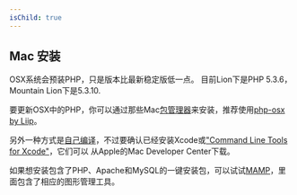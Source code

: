 ```yaml
---
isChild: true
---
```


## Mac 安装

OSX系统会预装PHP，只是版本比最新稳定版低一点。 目前Lion下是PHP 5.3.6，Mountain Lion下是5.3.10.

要更新OSX中的PHP，你可以通过那些Mac[包管理器][mac-package-managers]来安装，推荐使用[php-osx by Liip][php-osx-downloads]。

另外一种方式是[自己编译][mac-compile]，不过要确认已经安装Xcode或["Command Line Tools for Xcode"][apple-developer]，它们可以
从Apple的Mac Developer Center下载。

如果想安装包含了PHP、Apache和MySQL的一键安装包，可以试试[MAMP][mamp-downloads]，里面包含了相应的图形管理工具。

[mac-package-managers]: http://www.php.net/manual/en/install.macosx.packages.php
[mac-compile]: http://www.php.net/manual/en/install.macosx.compile.php
[xcode-gcc-substitution]: https://github.com/kennethreitz/osx-gcc-installer
[apple-developer]: https://developer.apple.com/downloads
[mamp-downloads]: http://www.mamp.info/en/downloads/index.html
[php-osx-downloads]: http://php-osx.liip.ch/
